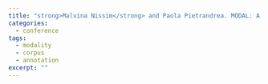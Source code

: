 ```yaml
---
title: "strong>Malvina Nissim</strong> and Paola Pietrandrea. MODAL: A multilingual corpus annotated for modality. In <em>Proceedings of the Fourth Italian Conference on Computational Linguistics (CLiC-it 2017)</em>. 2017."
categories: 
  - conference
tags:
  - modality
  - corpus
  - annotation
excerpt: ""
---
```




